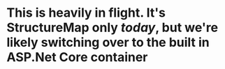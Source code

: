 <!--title:IoC Container Integration-->

# This is heavily in flight. It's StructureMap only *today*, but we're likely switching over to the built in ASP.Net Core container